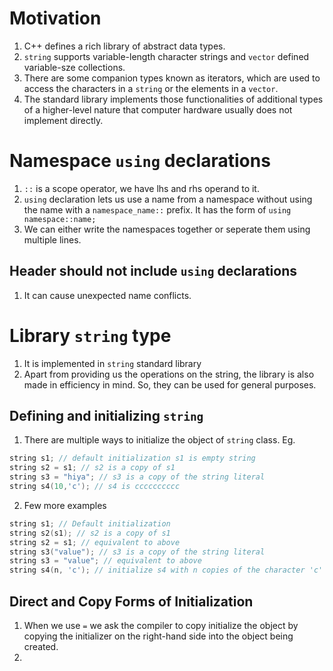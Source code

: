 # Motivation
1. C++ defines a rich library of abstract data types.
2. `string` supports variable-length character strings and `vector` defined variable-sze collections.
3. There are some companion types known as iterators, which are used to access the characters in a `string` or the elements in a `vector`.
4. The standard library implements those functionalities of additional types of a higher-level nature that computer hardware usually does not implement directly.
# Namespace `using` declarations
1. `::` is a scope operator, we have lhs and rhs operand to it.
2. `using` declaration lets us use a name from a namespace without using the name with a `namespace_name::` prefix. It has the form of
`using namespace::name;`
3. We can either write the namespaces together or seperate them using multiple lines.
## Header should not include `using` declarations
1. It can cause unexpected name conflicts.
# Library `string` type
1. It is implemented in `string` standard library
2. Apart from providing us the operations on the string, the library is also made in efficiency in mind. So, they can be used for general purposes.
## Defining and initializing `string`
1. There are multiple ways to initialize the object of `string` class.
Eg.
```cpp
string s1; // default initialization s1 is empty string
string s2 = s1; // s2 is a copy of s1
string s3 = "hiya"; // s3 is a copy of the string literal
string s4(10,'c'); // s4 is cccccccccc
```
2. Few more examples
```cpp
string s1; // Default initialization
string s2(s1); // s2 is a copy of s1
string s2 = s1; // equivalent to above
string s3("value"); // s3 is a copy of the string literal
string s3 = "value"; // equivalent to above
string s4(n, 'c'); // initialize s4 with n copies of the character 'c'
```
## Direct and Copy Forms of Initialization
1. When we use `=` we ask the compiler to copy initialize the object by copying the initializer on the right-hand side into the object being created.
2. 